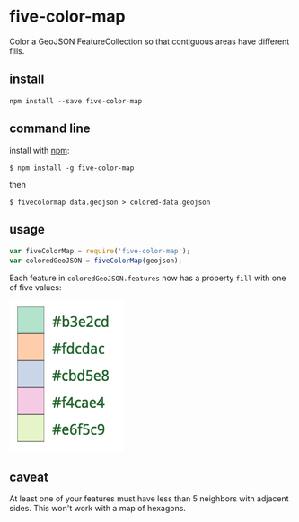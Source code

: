 # five-color-map

Color a GeoJSON FeatureCollection so that contiguous areas have different fills.

## install

```
npm install --save five-color-map
```

## command line

install with [npm](https://www.npmjs.com/):
```
$ npm install -g five-color-map
```
then
```
$ fivecolormap data.geojson > colored-data.geojson
```

## usage

``` javascript
var fiveColorMap = require('five-color-map');
var coloredGeoJSON = fiveColorMap(geojson);
```

Each feature in `coloredGeoJSON.features` now has a property `fill` with one of five values:

![the five colors used by this package](./5colors.png)

## caveat

At least one of your features must have less than 5 neighbors with adjacent sides. This won't work with a map of hexagons.
